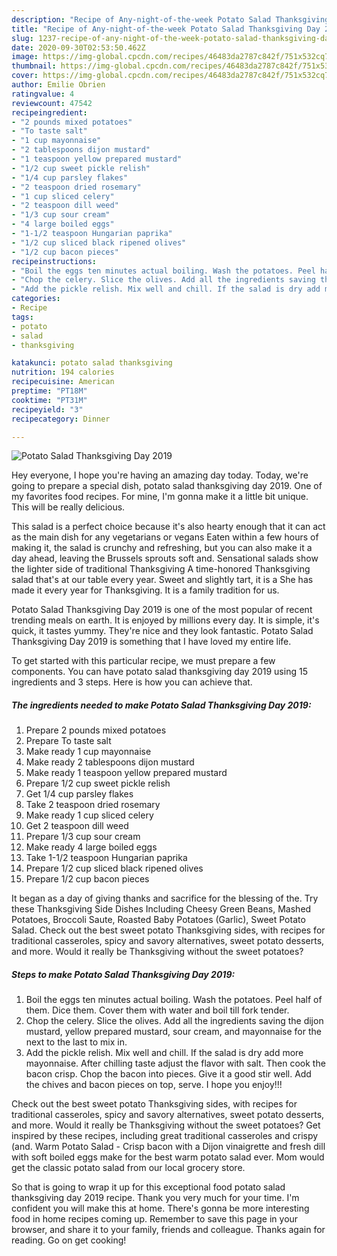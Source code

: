 ```yaml
---
description: "Recipe of Any-night-of-the-week Potato Salad Thanksgiving Day 2019"
title: "Recipe of Any-night-of-the-week Potato Salad Thanksgiving Day 2019"
slug: 1237-recipe-of-any-night-of-the-week-potato-salad-thanksgiving-day-2019
date: 2020-09-30T02:53:50.462Z
image: https://img-global.cpcdn.com/recipes/46483da2787c842f/751x532cq70/potato-salad-thanksgiving-day-2019-recipe-main-photo.jpg
thumbnail: https://img-global.cpcdn.com/recipes/46483da2787c842f/751x532cq70/potato-salad-thanksgiving-day-2019-recipe-main-photo.jpg
cover: https://img-global.cpcdn.com/recipes/46483da2787c842f/751x532cq70/potato-salad-thanksgiving-day-2019-recipe-main-photo.jpg
author: Emilie Obrien
ratingvalue: 4
reviewcount: 47542
recipeingredient:
- "2 pounds mixed potatoes"
- "To taste salt"
- "1 cup mayonnaise"
- "2 tablespoons dijon mustard"
- "1 teaspoon yellow prepared mustard"
- "1/2 cup sweet pickle relish"
- "1/4 cup parsley flakes"
- "2 teaspoon dried rosemary"
- "1 cup sliced celery"
- "2 teaspoon dill weed"
- "1/3 cup sour cream"
- "4 large boiled eggs"
- "1-1/2 teaspoon Hungarian paprika"
- "1/2 cup sliced black ripened olives"
- "1/2 cup bacon pieces"
recipeinstructions:
- "Boil the eggs ten minutes actual boiling. Wash the potatoes. Peel half of them. Dice them. Cover them with water and boil till fork tender."
- "Chop the celery. Slice the olives. Add all the ingredients saving the dijon mustard, yellow prepared mustard, sour cream, and mayonnaise for the next to the last to mix in."
- "Add the pickle relish. Mix well and chill. If the salad is dry add more mayonnaise. After chilling taste adjust the flavor with salt. Then cook the bacon crisp. Chop the bacon into pieces. Give it a good stir well. Add the chives and bacon pieces on top, serve. I hope you enjoy!!!"
categories:
- Recipe
tags:
- potato
- salad
- thanksgiving

katakunci: potato salad thanksgiving 
nutrition: 194 calories
recipecuisine: American
preptime: "PT18M"
cooktime: "PT31M"
recipeyield: "3"
recipecategory: Dinner

---
```



![Potato Salad Thanksgiving Day 2019](https://img-global.cpcdn.com/recipes/46483da2787c842f/751x532cq70/potato-salad-thanksgiving-day-2019-recipe-main-photo.jpg)

Hey everyone, I hope you're having an amazing day today. Today, we're going to prepare a special dish, potato salad thanksgiving day 2019. One of my favorites food recipes. For mine, I'm gonna make it a little bit unique. This will be really delicious.

This salad is a perfect choice because it&#39;s also hearty enough that it can act as the main dish for any vegetarians or vegans Eaten within a few hours of making it, the salad is crunchy and refreshing, but you can also make it a day ahead, leaving the Brussels sprouts soft and. Sensational salads show the lighter side of traditional Thanksgiving A time-honored Thanksgiving salad that&#39;s at our table every year. Sweet and slightly tart, it is a She has made it every year for Thanksgiving. It is a family tradition for us.

Potato Salad Thanksgiving Day 2019 is one of the most popular of recent trending meals on earth. It is enjoyed by millions every day. It is simple, it's quick, it tastes yummy. They're nice and they look fantastic. Potato Salad Thanksgiving Day 2019 is something that I have loved my entire life.


To get started with this particular recipe, we must prepare a few components. You can have potato salad thanksgiving day 2019 using 15 ingredients and 3 steps. Here is how you can achieve that.

<!--inarticleads1-->

##### The ingredients needed to make Potato Salad Thanksgiving Day 2019:

1. Prepare 2 pounds mixed potatoes
1. Prepare To taste salt
1. Make ready 1 cup mayonnaise
1. Make ready 2 tablespoons dijon mustard
1. Make ready 1 teaspoon yellow prepared mustard
1. Prepare 1/2 cup sweet pickle relish
1. Get 1/4 cup parsley flakes
1. Take 2 teaspoon dried rosemary
1. Make ready 1 cup sliced celery
1. Get 2 teaspoon dill weed
1. Prepare 1/3 cup sour cream
1. Make ready 4 large boiled eggs
1. Take 1-1/2 teaspoon Hungarian paprika
1. Prepare 1/2 cup sliced black ripened olives
1. Prepare 1/2 cup bacon pieces


It began as a day of giving thanks and sacrifice for the blessing of the. Try these Thanksgiving Side Dishes Including Cheesy Green Beans, Mashed Potatoes, Broccoli Saute, Roasted Baby Potatoes (Garlic), Sweet Potato Salad. Check out the best sweet potato Thanksgiving sides, with recipes for traditional casseroles, spicy and savory alternatives, sweet potato desserts, and more. Would it really be Thanksgiving without the sweet potatoes? 

<!--inarticleads2-->

##### Steps to make Potato Salad Thanksgiving Day 2019:

1. Boil the eggs ten minutes actual boiling. Wash the potatoes. Peel half of them. Dice them. Cover them with water and boil till fork tender.
1. Chop the celery. Slice the olives. Add all the ingredients saving the dijon mustard, yellow prepared mustard, sour cream, and mayonnaise for the next to the last to mix in.
1. Add the pickle relish. Mix well and chill. If the salad is dry add more mayonnaise. After chilling taste adjust the flavor with salt. Then cook the bacon crisp. Chop the bacon into pieces. Give it a good stir well. Add the chives and bacon pieces on top, serve. I hope you enjoy!!!


Check out the best sweet potato Thanksgiving sides, with recipes for traditional casseroles, spicy and savory alternatives, sweet potato desserts, and more. Would it really be Thanksgiving without the sweet potatoes? Get inspired by these recipes, including great traditional casseroles and crispy (and. Warm Potato Salad - Crisp bacon with a Dijon vinaigrette and fresh dill with soft boiled eggs make for the best warm potato salad ever. Mom would get the classic potato salad from our local grocery store. 

So that is going to wrap it up for this exceptional food potato salad thanksgiving day 2019 recipe. Thank you very much for your time. I'm confident you will make this at home. There's gonna be more interesting food in home recipes coming up. Remember to save this page in your browser, and share it to your family, friends and colleague. Thanks again for reading. Go on get cooking!
